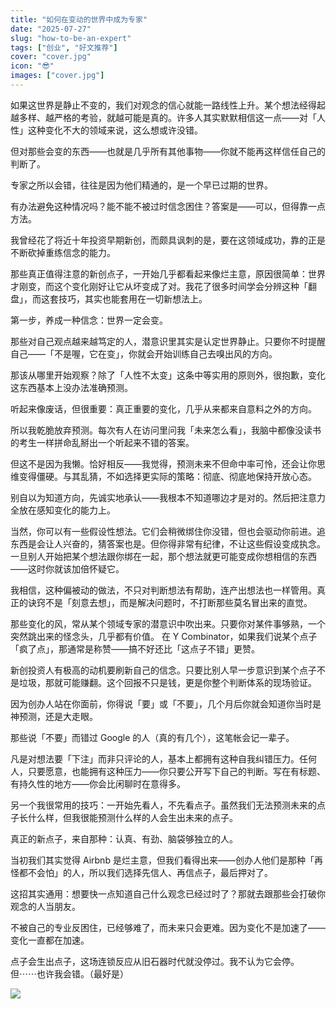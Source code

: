 ```yaml
---
title: "如何在变动的世界中成为专家"
date: "2025-07-27"
slug: "how-to-be-an-expert"
tags: ["创业", "好文推荐"]
cover: "cover.jpg"
icon: "😎"
images: ["cover.jpg"]
---
```

如果这世界是静止不变的，我们对观念的信心就能一路线性上升。某个想法经得起越多样、越严格的考验，就越可能是真的。许多人其实默默相信这一点——对「人性」这种变化不大的领域来说，这么想或许没错。



但对那些会变的东西——也就是几乎所有其他事物——你就不能再这样信任自己的判断了。



专家之所以会错，往往是因为他们精通的，是一个早已过期的世界。



有办法避免这种情况吗？能不能不被过时信念困住？答案是——可以，但得靠一点方法。



我曾经花了将近十年投资早期新创，而颇具讽刺的是，要在这领域成功，靠的正是不断砍掉重练信念的能力。



那些真正值得注意的新创点子，一开始几乎都看起来像烂主意，原因很简单：世界才刚变，而这个变化刚好让它从坏变成了对。我花了很多时间学会分辨这种「翻盘」，而这套技巧，其实也能套用在一切新想法上。



第一步，养成一种信念：世界一定会变。



那些对自己观点越来越笃定的人，潜意识里其实是认定世界静止。只要你不时提醒自己——「不是喔，它在变」，你就会开始训练自己去嗅出风的方向。



那该从哪里开始观察？除了「人性不太变」这条中等实用的原则外，很抱歉，变化这东西基本上没办法准确预测。



听起来像废话，但很重要：真正重要的变化，几乎从来都来自意料之外的方向。



所以我乾脆放弃预测。每次有人在访问里问我「未来怎么看」，我脑中都像没读书的考生一样拼命乱掰出一个听起来不错的答案。



但这不是因为我懒。恰好相反——我觉得，预测未来不但命中率可怜，还会让你思维变得僵硬。与其乱猜，不如选择更实际的策略：彻底、彻底地保持开放心态。



别自以为知道方向，先诚实地承认——我根本不知道哪边才是对的。然后把注意力全放在感知变化的能力上。



当然，你可以有一些假设性想法。它们会稍微绑住你没错，但也会驱动你前进。追东西是会让人兴奋的，猜答案也是。但你得非常有纪律，不让这些假设变成执念。
一旦别人开始把某个想法跟你绑在一起，那个想法就更可能变成你想相信的东西——这时你就该加倍怀疑它。



我相信，这种偏被动的做法，不只对判断想法有帮助，连产出想法也一样管用。真正的诀窍不是「刻意去想」，而是解决问题时，不打断那些莫名冒出来的直觉。



那些变化的风，常从某个领域专家的潜意识中吹出来。只要你对某件事够熟，一个突然跳出来的怪念头，几乎都有价值。
在 Y Combinator，如果我们说某个点子「疯了点」，那通常是称赞——搞不好还比「这点子不错」更赞。



新创投资人有极高的动机要刷新自己的信念。只要比别人早一步意识到某个点子不是垃圾，那就可能赚翻。这个回报不只是钱，更是你整个判断体系的现场验证。



因为创办人站在你面前，你得说「要」或「不要」，几个月后你就会知道你当时是神预测，还是大走眼。



那些说「不要」而错过 Google 的人（真的有几个），这笔帐会记一辈子。



凡是对想法要「下注」而非只评论的人，基本上都拥有这种自我纠错压力。任何人，只要愿意，也能拥有这种压力——你只要公开写下自己的判断。写在有标题、有持久性的地方——你会比闲聊时在意得多。



另一个我很常用的技巧：一开始先看人，不先看点子。虽然我们无法预测未来的点子长什么样，但我很能预测什么样的人会生出未来的点子。



真正的新点子，来自那种：认真、有劲、脑袋够独立的人。



当初我们其实觉得 Airbnb 是烂主意，但我们看得出来——创办人他们是那种「再怪都不会怕」的人，所以我们选择先信人、再信点子，最后押对了。



这招其实通用：想要快一点知道自己什么观念已经过时了？那就去跟那些会打破你观念的人当朋友。



不被自己的专业反困住，已经够难了，而未来只会更难。因为变化不是加速了——变化一直都在加速。



点子会生出点子，这场连锁反应从旧石器时代就没停过。我不认为它会停。
但⋯⋯也许我会错。（最好是）




![](https://prod-files-secure.s3.us-west-2.amazonaws.com/112d0858-5090-4d34-a606-b75eb8d65fd2/46476355-9cf3-4e99-9b7a-3531bc426380/1000202064.png?X-Amz-Algorithm=AWS4-HMAC-SHA256&X-Amz-Content-Sha256=UNSIGNED-PAYLOAD&X-Amz-Credential=ASIAZI2LB466RPWFWWAD%2F20250821%2Fus-west-2%2Fs3%2Faws4_request&X-Amz-Date=20250821T143656Z&X-Amz-Expires=3600&X-Amz-Security-Token=IQoJb3JpZ2luX2VjEKb%2F%2F%2F%2F%2F%2F%2F%2F%2F%2FwEaCXVzLXdlc3QtMiJHMEUCIQDy6MomtB0piIN6FlBggrtBIrETjxqwTXGSBEqDe0NnZAIgBuebdJl0bR353vax8fcGgHrwDr1qzNdr64jIqgX8CTkqiAQI7%2F%2F%2F%2F%2F%2F%2F%2F%2F%2F%2FARAAGgw2Mzc0MjMxODM4MDUiDEHOEJLpf1axWl6zcSrcA4f4CrOAczCJUpNi9YzHemR6T7dUuxjBEsu%2BzlotTLiCObxkFNslAJdHBzk7qK8MdPDwL%2FD%2FGytPAvzco7b%2F2zRfKclx7QTcAOLCpGfR9J20TTyTXpYNG40OUyqWtgrZ%2FcynVfzXMESs7xohnNDyZY9PjuDPi5HWj4E9%2BICMho5rF5zu0uDVauLEp7bzcz7AF2rNGsXuxkxSsJ9JbY9%2B8ETbUc2v%2ButQVk%2B79r8U%2Flpw4ilzJmR8VIZ4EZBvUGQ%2FH6gNXIX6z7dcbL1xFM%2FclQaJFuHKDxYcr0CD%2F7rcdHrfsGvNQ94vBjwrNSJS0YRYQDCl4u3BwkjOwiTaLdxqzlqcN5oxAXtO%2FD0%2FY6ClBoQ0IbmLn3b7zMI1PCm1%2FtcSVtHsyHQkDww9rP%2BIwa4mL3FRUXV5KGSQnpsAoQPaDJ5sHl%2F%2FYpJjeK19pm%2FJdS2ZlesruirnZaxtA7aUFmjJNpujtcxztbwyg33KSbqQ56bnZUZAeEVaqrrrfPfQa7oP7BPl9yYQWsFHiMf99fb%2Fkm0JTS5VCN6yjvCfB%2FGSzqe1MhCtVDTxwYshcSjuKs8L4uMBTxbIwKWSNZlogHUYjNhhp%2FAifX5M4QKK1yVZRyedgT6nH8PsikHN64CWMMvPnMUGOqUBjlMUJEDibiBFA30ylg2KvcOo9EmbDrfIcLQM8aqbZo83JKdN75o1a2Qx0DwPFY3ZV75B5xQNz5Mhetp%2BylQh3oNUk%2Bg02Tn1CSTtqeBOywgK%2BsuuHjlK9Xw0TdJp03EDAVzQiuD%2B%2FkiWSSkIzrFmWCnqMjslafBInIShsZ4%2FgI1SOye8Rfg%2B5nPlHorqQ5J%2FjrDz3XTxRUCz%2B7PfTpagShw0arqr&X-Amz-Signature=1f832d29dfe7df3ee85d22c59b775965ae7a97f2235c857b18315e5ef97615fa&X-Amz-SignedHeaders=host&x-amz-checksum-mode=ENABLED&x-id=GetObject)

